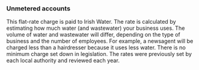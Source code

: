 ###  Unmetered accounts

This flat-rate charge is paid to Irish Water. The rate is calculated by
estimating how much water (and wastewater) your business uses. The volume of
water and wastewater will differ, depending on the type of business and the
number of employees. For example, a newsagent will be charged less than a
hairdresser because it uses less water. There is no minimum charge set down in
legislation. The rates were previously set by each local authority and
reviewed each year.
